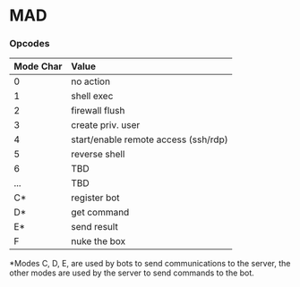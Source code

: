 # MAD #  
### Opcodes  

| Mode Char | Value           |
| ------ |:----------|
| 0      | no action |
| 1      | shell exec |
| 2      | firewall flush |
| 3      | create priv. user |
| 4      | start/enable remote access (ssh/rdp) |
| 5      | reverse shell|
| 6      | TBD |
| ...      | TBD |
| C*      | register bot |
| D*      | get command |
| E*      | send result |
| F      | nuke the box |  

*Modes C, D, E, are used by bots to send communications to the server, the other modes are used by the server to send commands to the bot.
